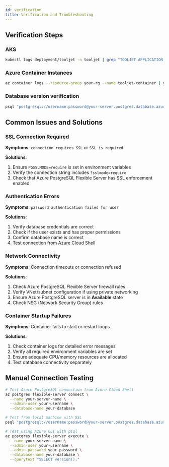 ```yaml
---
id: verification
title: Verification and Troubleshooting
---
```


## Verification Steps

### AKS

```bash
kubectl logs deployment/tooljet -n tooljet | grep "TOOLJET APPLICATION STARTED SUCCESSFULLY"
```

### Azure Container Instances

```bash
az container logs --resource-group your-rg --name tooljet-container | grep "TOOLJET APPLICATION STARTED SUCCESSFULLY"
```

### Database version verification

```bash
psql "postgresql://username:password@your-server.postgres.database.azure.com:5432/database?sslmode=require" -c "SELECT version();"
```

## Common Issues and Solutions

### SSL Connection Required

**Symptoms**: `connection requires SSL` or `SSL is required`

**Solutions**:
1. Ensure `PGSSLMODE=require` is set in environment variables
2. Verify the connection string includes `?sslmode=require`
3. Check that Azure PostgreSQL Flexible Server has SSL enforcement enabled

### Authentication Errors

**Symptoms**: `password authentication failed for user`

**Solutions**:
1. Verify database credentials are correct
2. Check if the user exists and has proper permissions
3. Confirm database name is correct
4. Test connection from Azure Cloud Shell

### Network Connectivity

**Symptoms**: Connection timeouts or connection refused

**Solutions**:
1. Check Azure PostgreSQL Flexible Server firewall rules
2. Verify VNet/subnet configuration if using private networking
3. Ensure Azure PostgreSQL server is in **Available** state
4. Check NSG (Network Security Group) rules

### Container Startup Failures

**Symptoms**: Container fails to start or restart loops

**Solutions**:
1. Check container logs for detailed error messages
2. Verify all required environment variables are set
3. Ensure adequate CPU/memory resources are allocated
4. Test database connectivity separately

## Manual Connection Testing

```bash
# Test Azure PostgreSQL connection from Azure Cloud Shell
az postgres flexible-server connect \
  --name your-server-name \
  --admin-user your-username \
  --database-name your-database

# Test from local machine with SSL
psql "postgresql://username:password@your-server.postgres.database.azure.com:5432/database?sslmode=require" -c "SELECT version();"

# Test using Azure CLI with psql
az postgres flexible-server execute \
  --name your-server-name \
  --admin-user your-username \
  --admin-password your-password \
  --database-name your-database \
  --querytext "SELECT version();"
```
